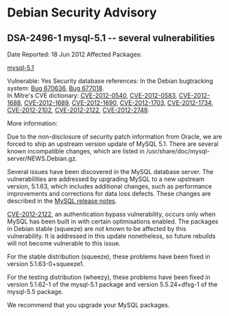 
Debian Security Advisory
========================


DSA-2496-1 mysql-5.1 -- several vulnerabilities
-----------------------------------------------



Date Reported:
18 Jun 2012
Affected Packages:

[mysql-5.1](https://packages.debian.org/src:mysql-5.1)

Vulnerable:
Yes
Security database references:
In the Debian bugtracking system: [Bug 670636](https://bugs.debian.org/cgi-bin/bugreport.cgi?bug=670636), [Bug 677018](https://bugs.debian.org/cgi-bin/bugreport.cgi?bug=677018).  
In Mitre's CVE dictionary: [CVE-2012-0540](https://security-tracker.debian.org/tracker/CVE-2012-0540), [CVE-2012-0583](https://security-tracker.debian.org/tracker/CVE-2012-0583), [CVE-2012-1688](https://security-tracker.debian.org/tracker/CVE-2012-1688), [CVE-2012-1689](https://security-tracker.debian.org/tracker/CVE-2012-1689), [CVE-2012-1690](https://security-tracker.debian.org/tracker/CVE-2012-1690), [CVE-2012-1703](https://security-tracker.debian.org/tracker/CVE-2012-1703), [CVE-2012-1734](https://security-tracker.debian.org/tracker/CVE-2012-1734), [CVE-2012-2102](https://security-tracker.debian.org/tracker/CVE-2012-2102), [CVE-2012-2122](https://security-tracker.debian.org/tracker/CVE-2012-2122), [CVE-2012-2749](https://security-tracker.debian.org/tracker/CVE-2012-2749).  

More information:


 Due to the non-disclosure of security patch information from Oracle,
 we are forced to ship an upstream version update of MySQL 5.1.
 There are several known incompatible
 changes, which are listed in /usr/share/doc/mysql-server/NEWS.Debian.gz.



Several issues have been discovered in the MySQL database server. The
vulnerabilities are addressed by upgrading MySQL to a new upstream
version, 5.1.63, which includes additional changes, such as performance
improvements and corrections for data loss defects. These changes are
described in the [MySQL
release notes](http://dev.mysql.com/doc/refman/5.1/en/news-5-1-x.html).




[CVE-2012-2122](https://security-tracker.debian.org/tracker/CVE-2012-2122),
an authentication bypass vulnerability, occurs only when
MySQL has been built in with certain optimisations enabled. The packages
in Debian stable (squeeze) are not known to be affected by this
vulnerability. It is addressed in this update nonetheless, so future
rebuilds will not become vulnerable to this issue.


For the stable distribution (squeeze), these problems have been fixed in
version 5.1.63-0+squeeze1.


For the testing distribution (wheezy), these problems have been fixed
in version 5.1.62-1 of the mysql-5.1 package and version 5.5.24+dfsg-1
of the mysql-5.5 package.


We recommend that you upgrade your MySQL packages.





